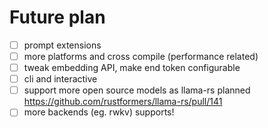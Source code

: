# Future plan
- [ ] prompt extensions
- [ ] more platforms and cross compile (performance related)
- [ ] tweak embedding API, make end token configurable
- [ ] cli and interactive
- [ ] support more open source models as llama-rs planned https://github.com/rustformers/llama-rs/pull/141
- [ ] more backends (eg. rwkv) supports!
